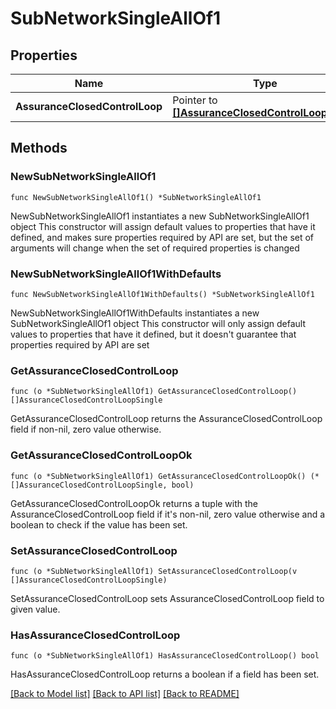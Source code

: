 # SubNetworkSingleAllOf1

## Properties

Name | Type | Description | Notes
------------ | ------------- | ------------- | -------------
**AssuranceClosedControlLoop** | Pointer to [**[]AssuranceClosedControlLoopSingle**](AssuranceClosedControlLoopSingle.md) |  | [optional] 

## Methods

### NewSubNetworkSingleAllOf1

`func NewSubNetworkSingleAllOf1() *SubNetworkSingleAllOf1`

NewSubNetworkSingleAllOf1 instantiates a new SubNetworkSingleAllOf1 object
This constructor will assign default values to properties that have it defined,
and makes sure properties required by API are set, but the set of arguments
will change when the set of required properties is changed

### NewSubNetworkSingleAllOf1WithDefaults

`func NewSubNetworkSingleAllOf1WithDefaults() *SubNetworkSingleAllOf1`

NewSubNetworkSingleAllOf1WithDefaults instantiates a new SubNetworkSingleAllOf1 object
This constructor will only assign default values to properties that have it defined,
but it doesn't guarantee that properties required by API are set

### GetAssuranceClosedControlLoop

`func (o *SubNetworkSingleAllOf1) GetAssuranceClosedControlLoop() []AssuranceClosedControlLoopSingle`

GetAssuranceClosedControlLoop returns the AssuranceClosedControlLoop field if non-nil, zero value otherwise.

### GetAssuranceClosedControlLoopOk

`func (o *SubNetworkSingleAllOf1) GetAssuranceClosedControlLoopOk() (*[]AssuranceClosedControlLoopSingle, bool)`

GetAssuranceClosedControlLoopOk returns a tuple with the AssuranceClosedControlLoop field if it's non-nil, zero value otherwise
and a boolean to check if the value has been set.

### SetAssuranceClosedControlLoop

`func (o *SubNetworkSingleAllOf1) SetAssuranceClosedControlLoop(v []AssuranceClosedControlLoopSingle)`

SetAssuranceClosedControlLoop sets AssuranceClosedControlLoop field to given value.

### HasAssuranceClosedControlLoop

`func (o *SubNetworkSingleAllOf1) HasAssuranceClosedControlLoop() bool`

HasAssuranceClosedControlLoop returns a boolean if a field has been set.


[[Back to Model list]](../README.md#documentation-for-models) [[Back to API list]](../README.md#documentation-for-api-endpoints) [[Back to README]](../README.md)


